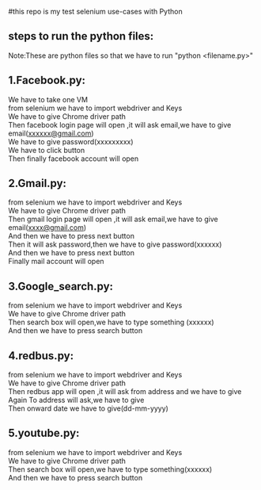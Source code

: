 #this repo is my test selenium use-cases with Python

steps to run the python files:
------------------------------

Note:These are python files so  that we have to run  "python <filename.py>"

1.Facebook.py:
------------
We have to take one VM <br />
from selenium we have to import webdriver and Keys <br />
We have to give Chrome driver path <br />
Then facebook login page will open ,it will ask email,we have to give email(xxxxxx@gmail.com)<br />
We have to give password(xxxxxxxxx)<br />
We have to click button<br />
Then finally facebook account will open<br />

2.Gmail.py:
----------
from selenium we have to import webdriver and Keys<br />
We have to give Chrome driver path<br />
Then gmail login page will open ,it will ask email,we have to give email(xxxx@gmail.com)<br />
And then we have to press next button<br />
Then it will ask password,then we have to give password(xxxxxx)<br />
And then we have to press next button<br />
Finally mail account  will open<br />

3.Google_search.py:
------------------
from selenium we have to import webdriver and Keys<br />
We have to give Chrome driver path<br />
Then search box will open,we have to type something (xxxxxx)<br />
And then we have to press search  button<br />


4.redbus.py:
-----------

from selenium we have to import webdriver and Keys<br />
We have to give Chrome driver path<br />
Then redbus app will open ,it will ask from address and we have to give<br />
Again To address will ask,we have to give<br />
Then onward date we have to give(dd-mm-yyyy)<br />


5.youtube.py:
------------
from selenium we have to import webdriver and Keys<br />
We have to give Chrome driver path<br />
Then search box will open,we have to type something(xxxxxx)<br />
And then we have to press search  button<br />
